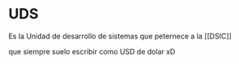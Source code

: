 # UDS

Es la Unidad de desarrollo de sistemas que peternece a la [[DSIC]]

que siempre suelo escribir como USD de dolar xD